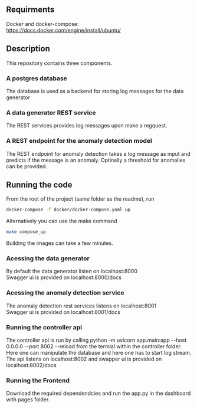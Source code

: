 ## Requirments
Docker and docker-compose: https://docs.docker.com/engine/install/ubuntu/

## Description
This repository contains three components.

### A postgres database
The database is used as a backend for storing log messages for the data generator
### A data generator REST service
The REST services provides log messages upon make a regquest.
### A REST endpoint for the anomaly detection model
The REST endpoint for anomaly detection takes a log message as input and predicts if the message is an anomaly. Optinally a threshold for anomalies can be provided.
## Running the code
From the root of the project (same folder as the readme), run
```bash
docker-compose -f docker/docker-compose.yaml up
```
Alternatively you can use the make command
```bash
make compose_up
```
Building the images can take a few minutes.
### Acessing the data generator
By default the data generator listen on localhost:8000 <br>
Swagger ui is provided on localhost:8000/docs

### Acessing the anomaly detection service
The anomaly detection rest services listens on localhost:8001 <br>
Swagger ui is provided on localhost:8001/docs


### Running the controller api
The controller api is run by calling python -m uvicorn app.main:app --host 0.0.0.0 --port 8002 --reload
from the termial within the controller folder. Here one can manipulate the database and here one has to start log stream. The api listens on localhost:8002 and swapper ui is provided on localhost:8002/docs

### Running the Frontend
Download the required dependendcies and run the app.py in the dashboard with pages folder.
